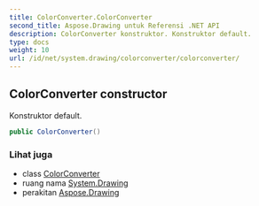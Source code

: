 ```yaml
---
title: ColorConverter.ColorConverter
second_title: Aspose.Drawing untuk Referensi .NET API
description: ColorConverter konstruktor. Konstruktor default.
type: docs
weight: 10
url: /id/net/system.drawing/colorconverter/colorconverter/
---
```

## ColorConverter constructor

Konstruktor default.

```csharp
public ColorConverter()
```

### Lihat juga

* class [ColorConverter](../)
* ruang nama [System.Drawing](../../colorconverter/)
* perakitan [Aspose.Drawing](../../../)


